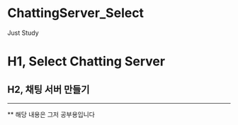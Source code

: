 # ChattingServer_Select
Just Study

# H1, Select Chatting Server
## H2, 채팅 서버 만들기

----

** 해당 내용은 그저 공부용입니다
